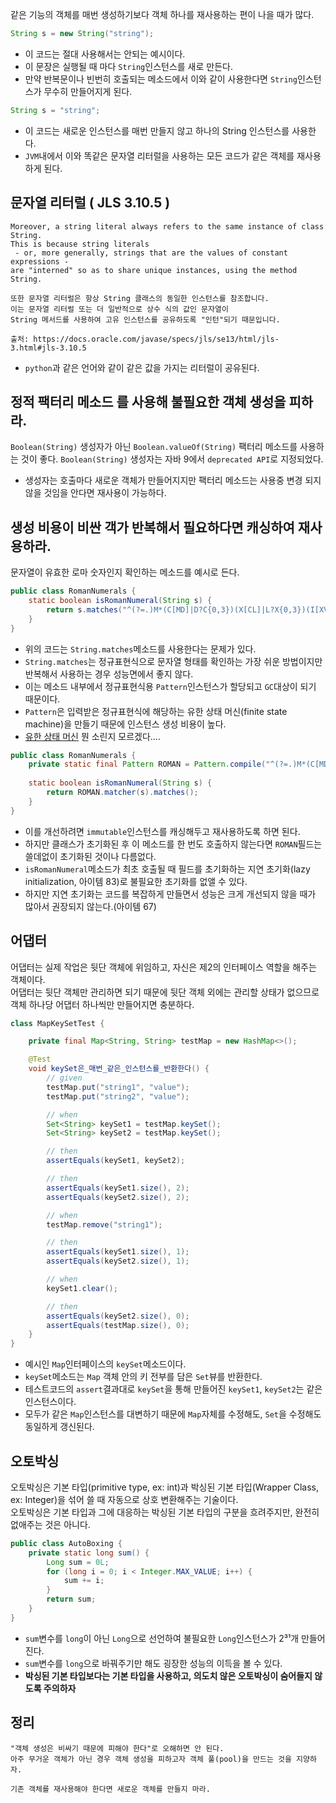 같은 기능의 객체를 매번 생성하기보다 객체 하나를 재사용하는 편이 나을 때가 많다.

```java
String s = new String("string");
```
- 이 코드는 절대 사용해서는 안되는 예시이다.
- 이 문장은 실행될 때 마다 `String`인스턴스를 새로 만든다.
- 만약 반복문이나 빈번히 호출되는 메소드에서 이와 같이 사용한다면 `String`인스턴스가 무수히 만들어지게 된다.

```java
String s = "string";
```
- 이 코드는 새로운 인스턴스를 매번 만들지 않고 하나의 String 인스턴스를 사용한다.
- `JVM`내에서 이와 똑같은 문자열 리터럴을 사용하는 모든 코드가 같은 객체를 재사용하게 된다.

## 문자열 리터럴 ( JLS 3.10.5 )
```
Moreover, a string literal always refers to the same instance of class String.
This is because string literals
 - or, more generally, strings that are the values of constant expressions - 
are "interned" so as to share unique instances, using the method String.

또한 문자열 리터럴은 항상 String 클래스의 동일한 인스턴스를 참조합니다.
이는 문자열 리터럴 또는 더 일반적으로 상수 식의 값인 문자열이
String 메서드를 사용하여 고유 인스턴스를 공유하도록 "인턴"되기 때문입니다.

출처: https://docs.oracle.com/javase/specs/jls/se13/html/jls-3.html#jls-3.10.5
```
- `python`과 같은 언어와 같이 같은 값을 가지는 리터럴이 공유된다.

## 정적 팩터리 메소드 를 사용해 불필요한 객체 생성을 피하라.
`Boolean(String)` 생성자가 아닌 `Boolean.valueOf(String)` 팩터리 메소드를 사용하는 것이 좋다.
`Boolean(String)` 생성자는 자바 9에서 `deprecated API`로 지정되었다.
- 생성자는 호출마다 새로운 객체가 만들어지지만 팩터리 메소드는 사용중 변경 되지 않을 것임을 안다면 재사용이 가능하다.

## 생성 비용이 비싼 객가 반복해서 필요하다면 캐싱하여 재사용하라.
문자열이 유효한 로마 숫자인지 확인하는 메소드를 예시로 든다.
```java
public class RomanNumerals {
    static boolean isRomanNumeral(String s) {
        return s.matches("^(?=.)M*(C[MD]|D?C{0,3})(X[CL]|L?X{0,3})(I[XV]|V?I{0,3})$");
    }
}
```
- 위의 코드는 `String.matches`메소드를 사용한다는 문제가 있다.
- `String.matches`는 정규표현식으로 문자열 형태를 확인하는 가장 쉬운 방법이지만 반복해서 사용하는 경우 성능면에서 좋지 않다.
- 이는 메소드 내부에서 정규표현식용 `Pattern`인스턴스가 할당되고 `GC`대상이 되기 때문이다.
- `Pattern`은 입력받은 정규표현식에 해당하는 유한 상태 머신(finite state machine)을 만들기 때문에 인스턴스 생성 비용이 높다.
- [유한 상태 머신](https://ko.wikipedia.org/wiki/%EC%9C%A0%ED%95%9C_%EC%83%81%ED%83%9C_%EA%B8%B0%EA%B3%84) 뭔 소린지 모르겠다....

```java
public class RomanNumerals {
    private static final Pattern ROMAN = Pattern.compile("^(?=.)M*(C[MD]|D?C{0,3})(X[CL]|L?X{0,3})(I[XV]|V?I{0,3})$");
    
    static boolean isRomanNumeral(String s) {
        return ROMAN.matcher(s).matches();
    }
}
```
- 이를 개선하려면 `immutable`인스턴스를 캐싱해두고 재사용하도록 하면 된다.
- 하지만 클래스가 초기화된 후 이 메소드를 한 번도 호출하지 않는다면 `ROMAN`필드는 쓸데없이 초기화된 것이나 다름없다.
- `isRomanNumeral`메소드가 최초 호출될 때 필드를 초기화하는 지연 초기화(lazy initialization, 아이템 83)로 불필요한 초기화를 없앨 수 있다.
- 하지만 지연 초기화는 코드를 복잡하게 만들면서 성능은 크게 개선되지 않을 때가 많아서 권장되지 않는다.(아이템 67)

## 어댑터
어댑터는 실제 작업은 뒷단 객체에 위임하고, 자신은 제2의 인터페이스 역할을 해주는 객체이다.\
어댑터는 뒷단 객체만 관리하면 되기 때문에 뒷단 객체 외에는 관리할 상태가 없으므로 객체 하나당 어댑터 하나씩만 만들어지면 충분하다.

```java
class MapKeySetTest {

    private final Map<String, String> testMap = new HashMap<>();

    @Test
    void keySet은_매번_같은_인스턴스를_반환한다() {
        // given
        testMap.put("string1", "value");
        testMap.put("string2", "value");

        // when
        Set<String> keySet1 = testMap.keySet();
        Set<String> keySet2 = testMap.keySet();

        // then
        assertEquals(keySet1, keySet2);

        // then
        assertEquals(keySet1.size(), 2);
        assertEquals(keySet2.size(), 2);

        // when
        testMap.remove("string1");

        // then
        assertEquals(keySet1.size(), 1);
        assertEquals(keySet2.size(), 1);

        // when
        keySet1.clear();

        // then
        assertEquals(keySet2.size(), 0);
        assertEquals(testMap.size(), 0);
    }
}
```
- 예시인 `Map`인터페이스의 `keySet`메소드이다.
- `keySet`메소드는 `Map` 객체 안의 키 전부를 담은 `Set`뷰를 반환한다.
- 테스트코드의 `assert`결과대로 `keySet`을 통해 만들어진 `keySet1`, `keySet2`는 같은 인스턴스이다.
- 모두가 같은 `Map`인스턴스를 대변하기 때문에 `Map`자체를 수정해도, `Set`을 수정해도 동일하게 갱신된다.

## 오토박싱
오토박싱은 기본 타입(primitive type, ex: int)과 박싱된 기본 타입(Wrapper Class, ex: Integer)을 섞어 쓸 때 자동으로 상호 변환해주는 기술이다.\
오토박싱은 기본 타입과 그에 대응하는 박싱된 기본 타입의 구분을 흐려주지만, 완전히 없애주는 것은 아니다.

```java
public class AutoBoxing {
    private static long sum() {
        Long sum = 0L;
        for (long i = 0; i < Integer.MAX_VALUE; i++) {
            sum += i;
        }
        return sum;
    }
}
```
- `sum`변수를 `long`이 아닌 `Long`으로 선언하여 불필요한 `Long`인스턴스가 2³¹개 만들어진다.
- `sum`변수를 `long`으로 바꿔주기만 해도 굉장한 성능의 이득을 볼 수 있다.
- **박싱된 기본 타입보다는 기본 타입을 사용하고, 의도치 않은 오토박싱이 숨어들지 않도록 주의하자**

## 정리
```
"객체 생성은 비싸기 때문에 피해야 한다"로 오해하면 안 된다.
아주 무거운 객체가 아닌 경우 객체 생성을 피하고자 객체 풀(pool)을 만드는 것을 지양하자.

기존 객체를 재사용해야 한다면 새로운 객체를 만들지 마라.
```
